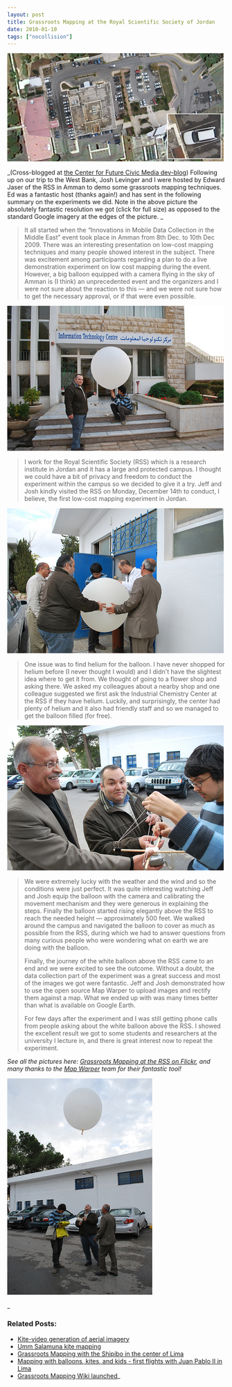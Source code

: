 ```yaml
---
layout: post
title: Grassroots Mapping at the Royal Scientific Society of Jordan
date: 2010-01-10
tags: ["nocollision"]
---
```


[![](4262904269_b1e9edfaa8.jpg)](http://www.flickr.com/photos/jeffreywarren/4262904269/)

_(Cross-blogged at [the Center for Future Civic Media dev-blog](http://dev-civic.media.mit.edu/2010/01/11/grassroots-mapping-at-the-royal-scientific-society-of-jordan/)) Following up on our trip to the West Bank, Josh Levinger and I were hosted by Edward Jaser of the RSS in Amman to demo some grassroots mapping techniques. Ed was a fantastic host (thanks again!) and has sent in the following summary on the experiments we did. Note in the above picture the absolutely fantastic resolution we got (click for full size) as opposed to the standard Google imagery at the edges of the picture. _

> It all started when the &#8220;Innovations in Mobile Data Collection in the Middle East&#8221; event took place in Amman from 8th Dec. to 10th Dec 2009. There was an interesting presentation on low-cost mapping techniques and many people showed interest in the subject. There was excitement among participants regarding a plan to do a live demonstration experiment on low cost mapping during the event. However, a big balloon equipped with a camera flying in the sky of Amman is (I think) an unprecedented event and the organizers and I were not sure about the reaction to this &#8212; and we were not sure how to get the necessary approval, or if that were even possible.

[![](4262872799_77b60ff3aa.jpg)](http://www.flickr.com/photos/jeffreywarren/4262872799/)

> I work for the Royal Scientific Society (RSS) which is a research institute in Jordan and it has a large and protected campus. I thought we could have a bit of privacy and freedom to conduct the experiment within the campus so we decided to give it a try. Jeff and Josh kindly visited the RSS on Monday, December 14th to conduct, I believe, the first low-cost mapping experiment in Jordan.

[![](4262834047_9945f5a7a9.jpg)](http://www.flickr.com/photos/jeffreywarren/4262834047/)

> One issue was to find helium for the balloon. I have never shopped for helium before (I never thought I would) and I didn't have the slightest idea where to get it from. We thought of going to a flower shop and asking there. We asked my colleagues about a nearby shop and one colleague suggested we first ask the Industrial Chemistry Center at the RSS if they have helium. Luckily, and surprisingly, the center had plenty of helium and it also had friendly staff and so we managed to get the balloon filled (for free).

[![](4262834065_a1982b963e.jpg)](http://www.flickr.com/photos/jeffreywarren/4262834065/)

> We were extremely lucky with the weather and the wind and so the conditions were just perfect. It was quite interesting watching Jeff and Josh equip the balloon with the camera and calibrating the movement mechanism and they were generous in explaining the steps. Finally the balloon started rising elegantly above the RSS to reach the needed height &#8212; approximately 500 feet. We walked around the campus and navigated the balloon to cover as much as possible from the RSS, during which we had to answer questions from many curious people who were wondering what on earth we are doing with the balloon. 
> 
> Finally, the journey of the white balloon above the RSS came to an end and we were excited to see the outcome. Without a doubt, the data collection part of the experiment was a great success and most of the images we got were fantastic. Jeff and Josh demonstrated how to use the open source Map Warper to upload images and rectify them against a map. What we ended up with was many times better than what is available on Google Earth. 
> 
> For few days after the experiment and I was still getting phone calls from people asking about the white balloon above the RSS. I showed the excellent result we got to some students and researchers at the university I lecture in, and there is great interest now to repeat the experiment.

_See all the pictures here: [Grassroots Mapping at the RSS on Flickr](http://www.flickr.com/photos/jeffreywarren/sets/72157623182467142/), and many thanks to the [Map Warper](http://warper.geothings.net) team for their fantastic tool!_

[![](4262872813_38284f40fa.jpg)](http://www.flickr.com/photos/jeffreywarren/4262872813/)

<div id="crp_related">_

### Related Posts:

*   [Kite-video generation of aerial imagery](http://grassrootsmapping.org/2010/01/kite-video-generation-of-aerial-imagery/)
*   [Umm Salamuna kite mapping](http://grassrootsmapping.org/2009/12/umm-salamuna-kite-mapping/)
*   [Grassroots Mapping with the Shipibo in the center of Lima](http://grassrootsmapping.org/2010/01/grassroots-mapping-with-the-shipibo-in-the-center-of-lima/)
*   [Mapping with balloons, kites, and kids - first flights with Juan Pablo II in Lima](http://grassrootsmapping.org/2010/01/mapping-with-balloons-kites-and-kids-first-flights-with-juan-pablo-ii-in-lima/)
*   [Grassroots Mapping Wiki launched](http://grassrootsmapping.org/2009/12/grassroots-mapping-wiki-launched/)_</div>